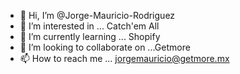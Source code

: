 - 👋 Hi, I’m @Jorge-Mauricio-Rodriguez
- 👀 I’m interested in ... Catch'em All
- 🌱 I’m currently learning ... Shopify
- 💞️ I’m looking to collaborate on ...Getmore
- 📫 How to reach me ... jorgemauricio@getmore.mx

<!---
Jorge-Mauricio-Rodriguez/Jorge-Mauricio-Rodriguez is a ✨ special ✨ repository because its `README.md` (this file) appears on your GitHub profile.
You can click the Preview link to take a look at your changes.
--->

